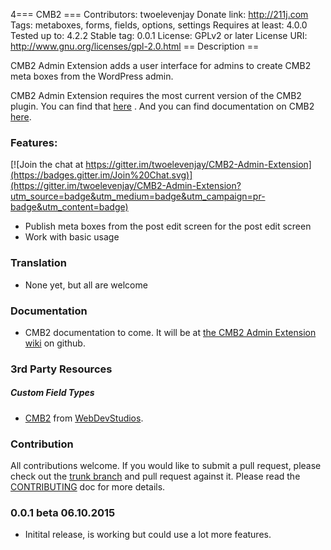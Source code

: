 4=== CMB2 ===
Contributors:      twoelevenjay
Donate link:       http://211j.com
Tags:              metaboxes, forms, fields, options, settings
Requires at least: 4.0.0
Tested up to:      4.2.2
Stable tag:        0.0.1
License:           GPLv2 or later
License URI:       http://www.gnu.org/licenses/gpl-2.0.html
== Description ==

CMB2 Admin Extension adds a user interface for admins to create CMB2 meta boxes from the WordPress admin.

CMB2 Admin Extension requires the most current version of the CMB2 plugin. You can find that [here](https://wordpress.org/plugins/cmb2/) . And you can find documentation on CMB2 [here](https://github.com/WebDevStudios/CMB2/wiki/Field-Types#types).

### Features:

[![Join the chat at https://gitter.im/twoelevenjay/CMB2-Admin-Extension](https://badges.gitter.im/Join%20Chat.svg)](https://gitter.im/twoelevenjay/CMB2-Admin-Extension?utm_source=badge&utm_medium=badge&utm_campaign=pr-badge&utm_content=badge)

* Publish meta boxes from the post edit screen for the post edit screen
* Work with basic usage 

### Translation
* None yet, but all are welcome

### Documentation
* CMB2 documentation to come. It will be at [the CMB2 Admin Extension wiki](https://github.com/twoelevenjay/CMB2-Admin-Extension/wiki) on github.

### 3rd Party Resources

##### Custom Field Types
* [CMB2](https://github.com/WebDevStudios/CMB2/) from [WebDevStudios](https://webdevstudios.com).

### Contribution
All contributions welcome. If you would like to submit a pull request, please check out the [trunk branch](https://github.com/twoelevenjay/CMB2-Admin-Extension/tree/trunk) and pull request against it. Please read the [CONTRIBUTING](https://github.com/twoelevenjay/CMB2-Admin-Extension/CONTRIBUTING.md) doc for more details.

### 0.0.1 beta 06.10.2015
* Initital release, is working but could use a lot more features.